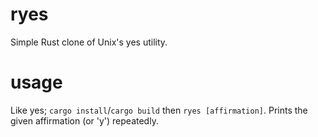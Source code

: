 # ryes
Simple Rust clone of Unix's yes utility.

# usage
Like yes; `cargo install`/`cargo build` then `ryes [affirmation]`.
Prints the given affirmation (or 'y') repeatedly.
